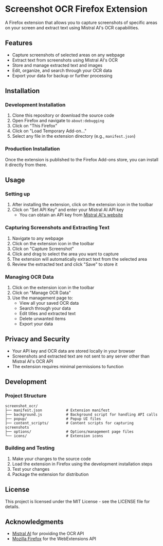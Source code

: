 # Screenshot OCR Firefox Extension

A Firefox extension that allows you to capture screenshots of specific areas on your screen and extract text using Mistral AI's OCR capabilities.

## Features

- Capture screenshots of selected areas on any webpage
- Extract text from screenshots using Mistral AI's OCR
- Store and manage extracted text and images
- Edit, organize, and search through your OCR data
- Export your data for backup or further processing

## Installation

### Development Installation

1. Clone this repository or download the source code
2. Open Firefox and navigate to `about:debugging`
3. Click on "This Firefox"
4. Click on "Load Temporary Add-on..."
5. Select any file in the extension directory (e.g., `manifest.json`)

### Production Installation

Once the extension is published to the Firefox Add-ons store, you can install it directly from there.

## Usage

### Setting up

1. After installing the extension, click on the extension icon in the toolbar
2. Click on "Set API Key" and enter your Mistral AI API key
   - You can obtain an API key from [Mistral AI's website](https://mistral.ai/)

### Capturing Screenshots and Extracting Text

1. Navigate to any webpage
2. Click on the extension icon in the toolbar
3. Click on "Capture Screenshot"
4. Click and drag to select the area you want to capture
5. The extension will automatically extract text from the selected area
6. Review the extracted text and click "Save" to store it

### Managing OCR Data

1. Click on the extension icon in the toolbar
2. Click on "Manage OCR Data"
3. Use the management page to:
   - View all your saved OCR data
   - Search through your data
   - Edit titles and extracted text
   - Delete unwanted items
   - Export your data

## Privacy and Security

- Your API key and OCR data are stored locally in your browser
- Screenshots and extracted text are not sent to any server other than Mistral AI's OCR API
- The extension requires minimal permissions to function

## Development

### Project Structure

```
screenshot_ocr/
├── manifest.json           # Extension manifest
├── background.js           # Background script for handling API calls
├── popup/                  # Popup UI files
├── content_scripts/        # Content scripts for capturing screenshots
├── options/                # Options/management page files
└── icons/                  # Extension icons
```

### Building and Testing

1. Make your changes to the source code
2. Load the extension in Firefox using the development installation steps
3. Test your changes
4. Package the extension for distribution

## License

This project is licensed under the MIT License - see the LICENSE file for details.

## Acknowledgments

- [Mistral AI](https://mistral.ai/) for providing the OCR API
- [Mozilla Firefox](https://www.mozilla.org/firefox/) for the WebExtensions API
